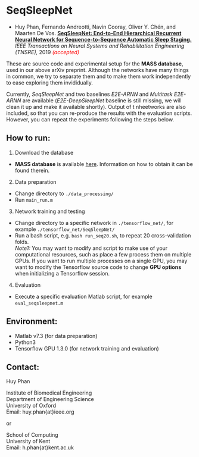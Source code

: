 # SeqSleepNet
- Huy Phan, Fernando Andreotti, Navin Cooray, Oliver Y. Chén, and Maarten De Vos. [__SeqSleepNet: End-to-End Hierarchical Recurrent Neural Network for Sequence-to-Sequence Automatic Sleep Staging.__](https://arxiv.org/pdf/1809.10932) _IEEE Transactions on Neural Systems and Rehabilitation Engineering (TNSRE),_ 2019 _<span style="color:red">(accepted)</span>_

These are source code and experimental setup for the __MASS database__, used in our above arXiv preprint. Although the networks have many things in common, we try to separate them and to make them work independently to ease exploring them invididually.

Currently, _SeqSleepNet_ and two baselines _E2E-ARNN_ and _Multitask E2E-ARNN_ are available (_E2E-DeepSleepNet_ baseline is still missing, we will clean it up and make it available shortly). Output of t nheetworks are also included, so that you can re-produce the results with the evaluation scripts. However, you can repeat the experiments following the steps below. 

How to run:
-------------
1. Download the database
- __MASS database__ is available [here](https://massdb.herokuapp.com/en/). Information on how to obtain it can be found therein.
2. Data preparation
- Change directory to `./data_processing/`
- Run `main_run.m`
3. Network training and testing
- Change directory to a specific network in `./tensorflow_net/`, for example `./tensorflow_net/SeqSleepNet/`
- Run a bash script, e.g. `bash run_seq20.sh`, to repeat 20 cross-validation folds.  
_Note1:_ You may want to modify and script to make use of your computational resources, such as place a few process them on multiple GPUs. If you want to run multiple processes on a single GPU, you may want to modify the Tensorflow source code to change __GPU options__ when initializing a Tensorflow session. 
4. Evaluation
- Execute a specific evaluation Matlab script, for example `eval_seqsleepnet.m`

Environment:
-------------
- Matlab v7.3 (for data preparation)
- Python3
- Tensorflow GPU 1.3.0 (for network training and evaluation)

Contact:
-------------
Huy Phan 

Institute of Biomedical Engineering  
Department of Engineering Science  
University of Oxford  
Email: huy.phan{at}ieee.org
  
or  
  
School of Computing  
University of Kent  
Email: h.phan{at}kent.ac.uk  

